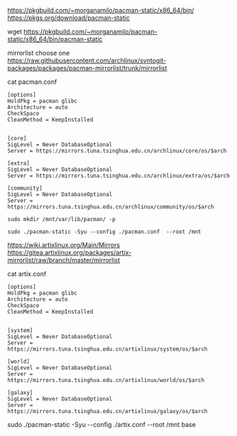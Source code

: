 https://pkgbuild.com/~morganamilo/pacman-static/x86_64/bin/   
https://pkgs.org/download/pacman-static  

wget https://pkgbuild.com/~morganamilo/pacman-static/x86_64/bin/pacman-static  

mirrorlist choose one  
https://raw.githubusercontent.com/archlinux/svntogit-packages/packages/pacman-mirrorlist/trunk/mirrorlist  

cat pacman.conf
```
[options]
HoldPkg = pacman glibc
Architecture = auto
CheckSpace
CleanMethod = KeepInstalled


[core]
SigLevel = Never DatabaseOptional
Server = https://mirrors.tuna.tsinghua.edu.cn/archlinux/core/os/$arch

[extra]
SigLevel = Never DatabaseOptional
Server = https://mirrors.tuna.tsinghua.edu.cn/archlinux/extra/os/$arch

[community]
SigLevel = Never DatabaseOptional
Server = https://mirrors.tuna.tsinghua.edu.cn/archlinux/community/os/$arch
```

```
sudo mkdir /mnt/var/lib/pacman/ -p
```
```
sudo ./pacman-static -Syu --config ./pacman.conf  --root /mnt
```

https://wiki.artixlinux.org/Main/Mirrors  
https://gitea.artixlinux.org/packages/artix-mirrorlist/raw/branch/master/mirrorlist  

cat artix.conf   
```
[options]
HoldPkg = pacman glibc
Architecture = auto
CheckSpace
CleanMethod = KeepInstalled


[system]
SigLevel = Never DatabaseOptional
Server = https://mirrors.tuna.tsinghua.edu.cn/artixlinux/system/os/$arch

[world]
SigLevel = Never DatabaseOptional
Server = https://mirrors.tuna.tsinghua.edu.cn/artixlinux/world/os/$arch

[galaxy]
SigLevel = Never DatabaseOptional
Server = https://mirrors.tuna.tsinghua.edu.cn/artixlinux/galaxy/os/$arch
```

sudo ./pacman-static -Syu --config ./artix.conf  --root /mnt  base


